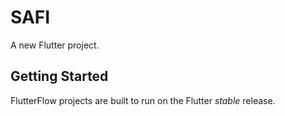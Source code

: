 # SAFI

A new Flutter project.

## Getting Started

FlutterFlow projects are built to run on the Flutter _stable_ release.
